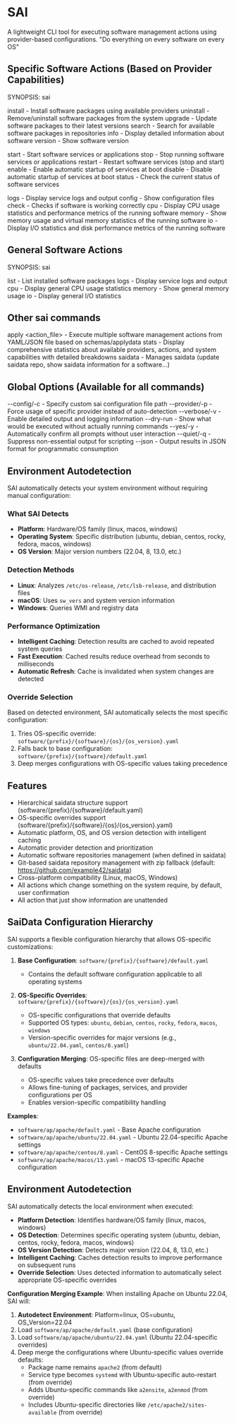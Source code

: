 # SAI

A lightweight CLI tool for executing software management actions using provider-based configurations.
"Do everything on every software on every OS"

## Specific Software Actions (Based on Provider Capabilities)

SYNOPSIS:
sai <action> <software>

install - Install software packages using available providers
uninstall - Remove/uninstall software packages from the system
upgrade - Update software packages to their latest versions
search - Search for available software packages in repositories
info - Display detailed information about software
version - Show software version

start - Start software services or applications
stop - Stop running software services or applications
restart - Restart software services (stop and start)
enable - Enable automatic startup of services at boot
disable - Disable automatic startup of services at boot
status - Check the current status of software services

logs - Display service logs and output
config - Show configuration files
check - Checks if software is working correctly
cpu - Display CPU usage statistics and performance metrics of the running software
memory - Show memory usage and virtual memory statistics of the running software
io - Display I/O statistics and disk performance metrics of the running software

## General Software Actions

SYNOPSIS:
sai <action>

list - List installed software packages
logs - Display service logs and output
cpu - Display general CPU usage statistics
memory - Show general memory usage 
io - Display general I/O statistics

## Other sai commands

apply <action_file> - Execute multiple software management actions from YAML/JSON file based on schemas/applydata
stats - Display comprehensive statistics about available providers, actions, and system capabilities with detailed breakdowns
saidata - Manages saidata (update saidata repo, show saidata information for a software...)

## Global Options (Available for all commands)

--config/-c <path> - Specify custom sai configuration file path
--provider/-p <name> - Force usage of specific provider instead of auto-detection
--verbose/-v - Enable detailed output and logging information
--dry-run - Show what would be executed without actually running commands
--yes/-y - Automatically confirm all prompts without user interaction
--quiet/-q - Suppress non-essential output for scripting
--json - Output results in JSON format for programmatic consumption

## Environment Autodetection

SAI automatically detects your system environment without requiring manual configuration:

### What SAI Detects
- **Platform**: Hardware/OS family (linux, macos, windows)
- **Operating System**: Specific distribution (ubuntu, debian, centos, rocky, fedora, macos, windows)
- **OS Version**: Major version numbers (22.04, 8, 13.0, etc.)

### Detection Methods
- **Linux**: Analyzes `/etc/os-release`, `/etc/lsb-release`, and distribution files
- **macOS**: Uses `sw_vers` and system version information
- **Windows**: Queries WMI and registry data

### Performance Optimization
- **Intelligent Caching**: Detection results are cached to avoid repeated system queries
- **Fast Execution**: Cached results reduce overhead from seconds to milliseconds
- **Automatic Refresh**: Cache is invalidated when system changes are detected

### Override Selection
Based on detected environment, SAI automatically selects the most specific configuration:
1. Tries OS-specific override: `software/{prefix}/{software}/{os}/{os_version}.yaml`
2. Falls back to base configuration: `software/{prefix}/{software}/default.yaml`
3. Deep merges configurations with OS-specific values taking precedence

## Features

- Hierarchical saidata structure support (software/{prefix}/{software}/default.yaml)
- OS-specific overrides support (software/{prefix}/{software}/{os}/{os_version}.yaml)
- Automatic platform, OS, and OS version detection with intelligent caching
- Automatic provider detection and prioritization
- Automatic software repositories management (when defined in saidata)
- Git-based saidata repository management with zip fallback (default: https://github.com/example42/saidata)
- Cross-platform compatibility (Linux, macOS, Windows)
- All actions which change something on the system require, by default, user confirmation
- All action that just show information are unattended

## SaiData Configuration Hierarchy

SAI supports a flexible configuration hierarchy that allows OS-specific customizations:

1. **Base Configuration**: `software/{prefix}/{software}/default.yaml`
   - Contains the default software configuration applicable to all operating systems

2. **OS-Specific Overrides**: `software/{prefix}/{software}/{os}/{os_version}.yaml`
   - OS-specific configurations that override defaults
   - Supported OS types: `ubuntu`, `debian`, `centos`, `rocky`, `fedora`, `macos`, `windows`
   - Version-specific overrides for major versions (e.g., `ubuntu/22.04.yaml`, `centos/8.yaml`)

3. **Configuration Merging**: OS-specific files are deep-merged with defaults
   - OS-specific values take precedence over defaults
   - Allows fine-tuning of packages, services, and provider configurations per OS
   - Enables version-specific compatibility handling

**Examples**:
- `software/ap/apache/default.yaml` - Base Apache configuration
- `software/ap/apache/ubuntu/22.04.yaml` - Ubuntu 22.04-specific Apache settings
- `software/ap/apache/centos/8.yaml` - CentOS 8-specific Apache settings
- `software/ap/apache/macos/13.yaml` - macOS 13-specific Apache configuration

## Environment Autodetection

SAI automatically detects the local environment when executed:

- **Platform Detection**: Identifies hardware/OS family (linux, macos, windows)
- **OS Detection**: Determines specific operating system (ubuntu, debian, centos, rocky, fedora, macos, windows)
- **OS Version Detection**: Detects major version (22.04, 8, 13.0, etc.)
- **Intelligent Caching**: Caches detection results to improve performance on subsequent runs
- **Override Selection**: Uses detected information to automatically select appropriate OS-specific overrides

**Configuration Merging Example**:
When installing Apache on Ubuntu 22.04, SAI will:
1. **Autodetect Environment**: Platform=linux, OS=ubuntu, OS_Version=22.04
2. Load `software/ap/apache/default.yaml` (base configuration)
3. Load `software/ap/apache/ubuntu/22.04.yaml` (Ubuntu 22.04-specific overrides)
4. Deep merge the configurations where Ubuntu-specific values override defaults:
   - Package name remains `apache2` (from default)
   - Service type becomes `systemd` with Ubuntu-specific auto-restart (from override)
   - Adds Ubuntu-specific commands like `a2ensite`, `a2enmod` (from override)
   - Includes Ubuntu-specific directories like `/etc/apache2/sites-available` (from override)
